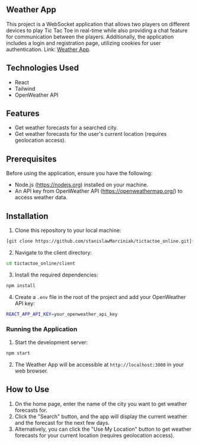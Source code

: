 ## Weather App

This project is a WebSocket application that allows two players on different devices to play Tic Tac Toe in real-time while also providing a chat feature for communication between the players. Additionally, the application includes a login and registration page, utilizing cookies for user authentication. Link: [Weather App](https://weather-forecast-app-sm.netlify.app/).
## Technologies Used

- React
- Tailwind
- OpenWeather API

## Features

- Get weather forecasts for a searched city.
- Get weather forecasts for the user's current location (requires geolocation access).

## Prerequisites

Before using the application, ensure you have the following:

- Node.js (https://nodejs.org) installed on your machine.
- An API key from OpenWeather API (https://openweathermap.org/) to access weather data.

## Installation

1. Clone this repository to your local machine:

```bash
[git clone https://github.com/stanislawMarciniak/tictactoe_online.git](https://github.com/stanislawMarciniak/weather-app.git)
```
2. Navigate to the client directory:
   
```bash
cd tictactoe_online/client
```
3. Install the required dependencies:
```bash
npm install
```
4. Create a `.env` file in the root of the project and add your OpenWeather API key:
   
```bash
REACT_APP_API_KEY=your_openweather_api_key
```

### Running the Application

1. Start the development server:
```bash
npm start
```
2. The Weather App will be accessible at `http://localhost:3000` in your web browser.

## How to Use

1. On the home page, enter the name of the city you want to get weather forecasts for.
2. Click the "Search" button, and the app will display the current weather and the forecast for the next few days.
3. Alternatively, you can click the "Use My Location" button to get weather forecasts for your current location (requires geolocation access).
